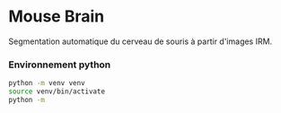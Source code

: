 # Mouse Brain
Segmentation automatique du cerveau de souris à partir d'images IRM.

### Environnement python
```bash
python -m venv venv
source venv/bin/activate
python -m
```
